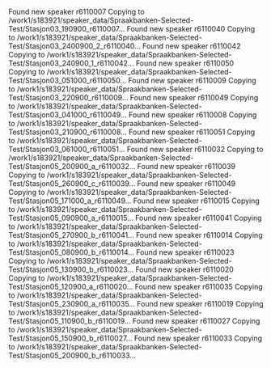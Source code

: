 Found new speaker r6110007
Copying to /work1/s183921/speaker_data/Spraakbanken-Selected-Test/Stasjon03_190900_r6110007...
Found new speaker r6110040
Copying to /work1/s183921/speaker_data/Spraakbanken-Selected-Test/Stasjon03_2400900_2_r6110040...
Found new speaker r6110042
Copying to /work1/s183921/speaker_data/Spraakbanken-Selected-Test/Stasjon03_240900_1_r6110042...
Found new speaker r6110050
Copying to /work1/s183921/speaker_data/Spraakbanken-Selected-Test/Stasjon03_051000_r6110050...
Found new speaker r6110009
Copying to /work1/s183921/speaker_data/Spraakbanken-Selected-Test/Stasjon03_220900_r6110009...
Found new speaker r6110049
Copying to /work1/s183921/speaker_data/Spraakbanken-Selected-Test/Stasjon03_041000_r6110049...
Found new speaker r6110008
Copying to /work1/s183921/speaker_data/Spraakbanken-Selected-Test/Stasjon03_210900_r6110008...
Found new speaker r6110051
Copying to /work1/s183921/speaker_data/Spraakbanken-Selected-Test/Stasjon03_061000_r6110051...
Found new speaker r6110032
Copying to /work1/s183921/speaker_data/Spraakbanken-Selected-Test/Stasjon05_200900_a_r6110032...
Found new speaker r6110039
Copying to /work1/s183921/speaker_data/Spraakbanken-Selected-Test/Stasjon05_260900_c_r6110039...
Found new speaker r6110049
Copying to /work1/s183921/speaker_data/Spraakbanken-Selected-Test/Stasjon05_171000_a_r6110049...
Found new speaker r6110015
Copying to /work1/s183921/speaker_data/Spraakbanken-Selected-Test/Stasjon05_090900_a_r6110015...
Found new speaker r6110041
Copying to /work1/s183921/speaker_data/Spraakbanken-Selected-Test/Stasjon05_270900_b_r6110041...
Found new speaker r6110014
Copying to /work1/s183921/speaker_data/Spraakbanken-Selected-Test/Stasjon05_080900_b_r6110014...
Found new speaker r6110023
Copying to /work1/s183921/speaker_data/Spraakbanken-Selected-Test/Stasjon05_130900_b_r6110023...
Found new speaker r6110020
Copying to /work1/s183921/speaker_data/Spraakbanken-Selected-Test/Stasjon05_120900_a_r6110020...
Found new speaker r6110035
Copying to /work1/s183921/speaker_data/Spraakbanken-Selected-Test/Stasjon05_230900_a_r6110035...
Found new speaker r6110019
Copying to /work1/s183921/speaker_data/Spraakbanken-Selected-Test/Stasjon05_110900_b_r6110019...
Found new speaker r6110027
Copying to /work1/s183921/speaker_data/Spraakbanken-Selected-Test/Stasjon05_150900_b_r6110027...
Found new speaker r6110033
Copying to /work1/s183921/speaker_data/Spraakbanken-Selected-Test/Stasjon05_200900_b_r6110033...
